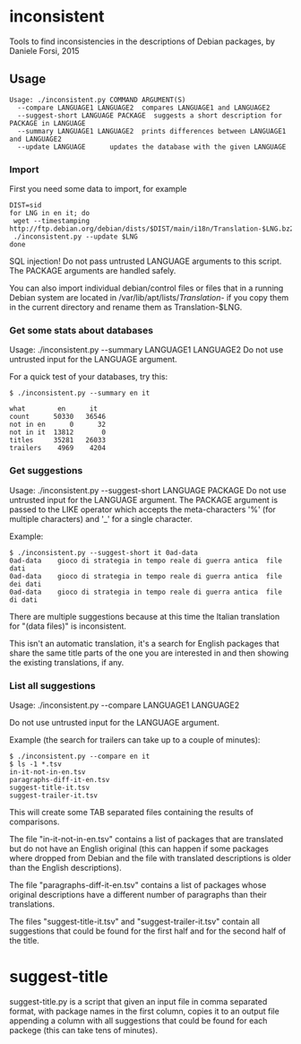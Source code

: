 # inconsistent

Tools to find inconsistencies in the descriptions of Debian packages, by Daniele Forsi, 2015

## Usage

```
Usage: ./inconsistent.py COMMAND ARGUMENT(S)
  --compare LANGUAGE1 LANGUAGE2  compares LANGUAGE1 and LANGUAGE2
  --suggest-short LANGUAGE PACKAGE  suggests a short description for PACKAGE in LANGUAGE
  --summary LANGUAGE1 LANGUAGE2  prints differences between LANGUAGE1 and LANGUAGE2
  --update LANGUAGE      updates the database with the given LANGUAGE
```

### Import

First you need some data to import, for example

```
DIST=sid
for LNG in en it; do
 wget --timestamping http://ftp.debian.org/debian/dists/$DIST/main/i18n/Translation-$LNG.bz2
 ./inconsistent.py --update $LNG
done
```

SQL injection! Do not pass untrusted LANGUAGE arguments to this script.
The PACKAGE arguments are handled safely.

You can also import individual debian/control files or files that in a running Debian system are located in /var/lib/apt/lists/*Translation-* if you copy them in the current directory and rename them as Translation-$LNG.

### Get some stats about databases

Usage: ./inconsistent.py  --summary LANGUAGE1 LANGUAGE2
Do not use untrusted input for the LANGUAGE argument.

For a quick test of your databases, try this:

```
$ ./inconsistent.py --summary en it

what        en      it
count      50330   36546
not in en      0      32
not in it  13812       0
titles     35281   26033
trailers    4969    4204
```

### Get suggestions

Usage: ./inconsistent.py --suggest-short LANGUAGE PACKAGE
Do not use untrusted input for the LANGUAGE argument.
The PACKAGE argument is passed to the LIKE operator which accepts the meta-characters '%' (for multiple characters) and '_' for a single character.

Example:
```
$ ./inconsistent.py --suggest-short it 0ad-data
0ad-data	gioco di strategia in tempo reale di guerra antica	file dati
0ad-data	gioco di strategia in tempo reale di guerra antica	file dei dati
0ad-data	gioco di strategia in tempo reale di guerra antica	file di dati
```

There are multiple suggestions because at this time the Italian translation for "(data files)" is inconsistent.

This isn't an automatic translation, it's a search for English packages that share the same title parts of the one you are interested in and then showing the existing translations, if any.

### List all suggestions

Usage: ./inconsistent.py --compare LANGUAGE1 LANGUAGE2

Do not use untrusted input for the LANGUAGE argument.

Example (the search for trailers can take up to a couple of minutes):

```
$ ./inconsistent.py --compare en it
$ ls -1 *.tsv
in-it-not-in-en.tsv
paragraphs-diff-it-en.tsv
suggest-title-it.tsv
suggest-trailer-it.tsv
```

This will create some TAB separated files containing the results of comparisons.

The file "in-it-not-in-en.tsv" contains a list of packages that are translated but do not have an English original (this can happen if some packages where dropped from Debian and the file with translated descriptions is older than the English descriptions).

The file "paragraphs-diff-it-en.tsv" contains a list of packages whose original descriptions have a different number of paragraphs than their translations.

The files "suggest-title-it.tsv" and "suggest-trailer-it.tsv" contain all suggestions that could be found for the first half and for the second half of the title.

# suggest-title

suggest-title.py is a script that given an input file in comma separated format, with package names in the first column, copies it to an output file appending a column with all suggestions that could be found for each packege (this can take tens of minutes).
